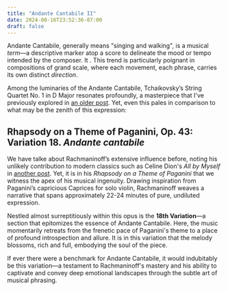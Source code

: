 ```yaml
---
title: "Andante Cantabile II"
date: 2024-08-16T23:52:36-07:00
draft: false
---
```


Andante Cantabile, generally means "singing and walking", is a musical *term*—a descriptive marker atop a score to delineate the mood or tempo intended by the composer. It . This trend is particularly poignant in compositions of grand scale, where each movement, each phrase, carries its own distinct *direction*.

Among the luminaries of the Andante Cantabile, Tchaikovsky’s String Quartet No. 1 in D Major resonates profoundly, a masterpiece that I've previously explored in [an older post](). Yet, even this pales in comparison to what may be the zenith of this expression:

## Rhapsody on a Theme of Paganini, Op. 43: Variation 18. *Andante cantabile*

We have talke about Rachmaninoff’s extensive influence before, noting his unlikely contribution to modern classics such as Celine Dion's *All by Myself* in [another post](). Yet, it is in his *Rhapsody on a Theme of Paganini* that we witness the apex of his musical ingenuity. Drawing inspiration from Paganini’s capricious Caprices for solo violin, Rachmaninoff weaves a narrative that spans approximately 22-24 minutes of pure, undiluted expression.

Nestled almost surreptitiously within this opus is the **18th Variation**—a section that epitomizes the essence of Andante Cantabile. Here, the music momentarily retreats from the frenetic pace of Paganini's theme to a place of profound introspection and allure. It is in this variation that the melody blossoms, rich and full, embodying the soul of the piece.

If ever there were a benchmark for Andante Cantabile, it would indubitably be this variation—a testament to Rachmaninoff's mastery and his ability to captivate and convey deep emotional landscapes through the subtle art of musical phrasing.
